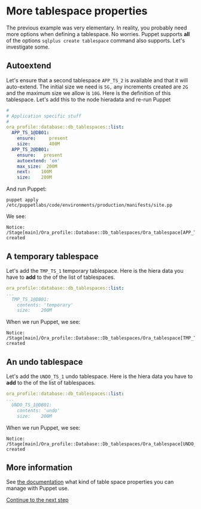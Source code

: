# More tablespace properties

The previous example was very elementary. In reality, you probably need more options when defining a tablespace. No worries. Puppet supports **all** of the options `sqlplus create tablespace` command also supports. Let's investigate some.

## Autoextend

Let's ensure that a second tablespace `APP_TS_2` is available and that it will auto-extend. The initial size we need is `5G,` any increments created are `2G` and the maximum size we allow is `10G`. Here is the definition of this tablespace. Let's add this to the node hieradata and re-run Puppet

```yaml
#
# Application specific stuff
#
ora_profile::database::db_tablespaces::list:
  APP_TS_1@DB01:
    ensure:     present
    size:       400M
  APP_TS_2@DB01:
    ensure:   present
    autoextend: 'on'
    max_size:  200M
    next:    100M
    size:    200M
```

And run Puppet:

```
puppet apply /etc/puppetlabs/code/environments/production/manifests/site.pp
```

We see:

```
Notice: /Stage[main]/Ora_profile::Database::Db_tablespaces/Ora_tablespace[APP_TS_2@DB01]/ensure: created
```

## A temporary tablespace

Let's add the `TMP_TS_1` temporary tablespace. Here is the hiera data you have to **add** to the of the list of tablespaces. 

```yaml
ora_profile::database::db_tablespaces::list:
...
  TMP_TS_1@DB01:
    contents: 'temporary'
    size:    200M
```

When we run Puppet, we see:

```
Notice: /Stage[main]/Ora_profile::Database::Db_tablespaces/Ora_tablespace[TMP_TS_1]/ensure: created
```

## An undo tablespace

Let's add the `UNDO_TS_1` undo tablespace. Here is the hiera data you have to **add** to the of the list of tablespaces. 

```yaml
ora_profile::database::db_tablespaces::list:
...
  UNDO_TS_1@DB01:
    contents: 'undo'
    size:    200M
```

When we run Puppet, we see:

```
Notice: /Stage[main]/Ora_profile::Database::Db_tablespaces/Ora_tablespace[UNDO_TS_1]/ensure: created
```

## More information

See [the documentation](https://www.enterprisemodules.com/docs/ora_config/ora_tablespace.html) what kind of table space properties you can manage with Puppet use.

[Continue to the next step](./4-manage-profiles.md)
